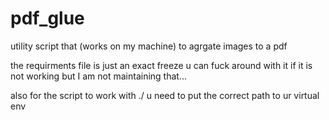 # pdf_glue
utility script that (works on my machine) to agrgate images to a pdf

the requirments file is just an exact freeze u can fuck around with it if it is not working but I am not maintaining that...

also for the script to work with ./ u need to put the correct path to ur virtual env